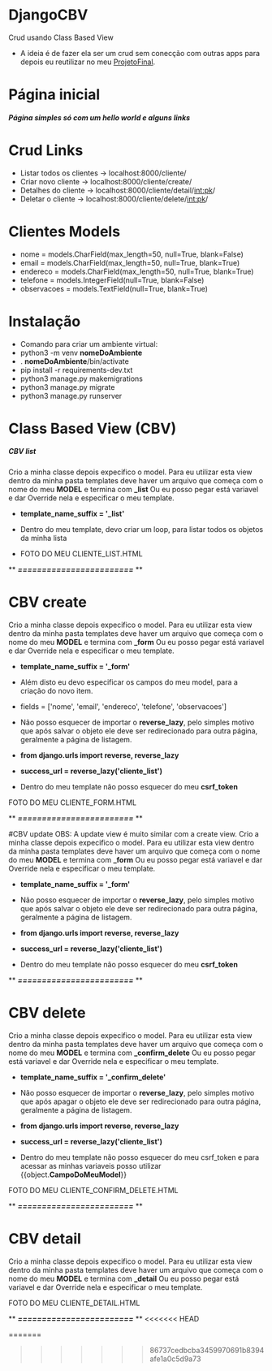 # DjangoCBV
Crud usando Class Based View
- A ideia é de fazer ela ser um crud sem conecção com outras apps para depois eu reutilizar no meu [ProjetoFinal](https://github.com/Pancitopenico/ProjetoFinal/).

# Página inicial
##### Página simples só com um hello world e alguns links

# Crud Links

- Listar todos os clientes -> localhost:8000/cliente/
- Criar novo cliente -> localhost:8000/cliente/create/
- Detalhes do cliente -> localhost:8000/cliente/detail/<int:pk>/
- Deletar o cliente -> localhost:8000/cliente/delete/<int:pk>/

# Clientes Models

- nome = models.CharField(max_length=50, null=True, blank=False)
- email = models.CharField(max_length=50, null=True, blank=True)
- endereco = models.CharField(max_length=50, null=True, blank=True)
- telefone = models.IntegerField(null=True, blank=False)
- observacoes = models.TextField(null=True, blank=True)


# Instalação
- Comando para criar um ambiente virtual: 
- python3 -m venv **nomeDoAmbiente**
- . **nomeDoAmbiente**/bin/activate
- pip install -r requirements-dev.txt
- python3 manage.py makemigrations
- python3 manage.py migrate
- python3 manage.py runserver


# Class Based View (CBV)

##### CBV list 
Crio a minha classe depois expecifico o model.
Para eu utilizar esta view dentro da minha pasta templates deve haver um arquivo que começa com o nome do meu **MODEL** e termina com **_list**
Ou eu posso pegar está variavel e dar Override nela e especificar o meu template.

- **template_name_suffix = '_list'**

- Dentro do meu template, devo criar um loop, para listar todos os objetos da minha lista

- FOTO DO MEU CLIENTE_LIST.HTML

** ***========================*** **

# CBV create
Crio a minha classe depois expecifico o model.
Para eu utilizar esta view dentro da minha pasta templates deve haver um arquivo que começa com o nome do meu **MODEL** e termina com **_form**
Ou eu posso pegar está variavel e dar Override nela e especificar o meu template.

- **template_name_suffix = '_form'**

- Além disto eu devo especificar os campos do meu model, para a criação do novo item.
- fields = ['nome', 'email', 'endereco', 'telefone', 'observacoes']

- Não posso esquecer de importar o **reverse_lazy**, pelo simples motivo que após salvar o objeto ele deve ser redirecionado para outra página, geralmente a página de listagem.

- **from django.urls import reverse, reverse_lazy**

- **success_url = reverse_lazy('cliente_list')**

- Dentro do meu template não posso esquecer do meu **csrf_token**

FOTO DO MEU CLIENTE_FORM.HTML

** ***========================*** **

#CBV update
OBS: A update view é muito similar com a create view.
Crio a minha classe depois expecifico o model.
Para eu utilizar esta view dentro da minha pasta templates deve haver um arquivo que começa com o nome do meu **MODEL** e termina com **_form**
Ou eu posso pegar está variavel e dar Override nela e especificar o meu template.

- **template_name_suffix = '_form'**

- Não posso esquecer de importar o **reverse_lazy**, pelo simples motivo que após salvar o objeto ele deve ser redirecionado para outra página, geralmente a página de listagem.

- **from django.urls import reverse, reverse_lazy**

- **success_url = reverse_lazy('cliente_list')**

- Dentro do meu template não posso esquecer do meu **csrf_token**

** ***========================*** **

# CBV delete
Crio a minha classe depois expecifico o model.
Para eu utilizar esta view dentro da minha pasta templates deve haver um arquivo que começa com o nome do meu **MODEL** e termina com **_confirm_delete**
Ou eu posso pegar está variavel e dar Override nela e especificar o meu template.
- **template_name_suffix = '_confirm_delete'**

- Não posso esquecer de importar o **reverse_lazy**, pelo simples motivo que após apagar o objeto ele deve ser redirecionado para outra página, geralmente a página de listagem.

- **from django.urls import reverse, reverse_lazy**

- **success_url = reverse_lazy('cliente_list')**

- Dentro do meu template não posso esquecer do meu csrf_token e para acessar as minhas variaveis posso utilizar {{object.**CampoDoMeuModel**}}

FOTO DO MEU CLIENTE_CONFIRM_DELETE.HTML

** ***========================*** **

# CBV detail

Crio a minha classe depois expecifico o model.
Para eu utilizar esta view dentro da minha pasta templates deve haver um arquivo que começa com o nome do meu **MODEL** e termina com **_detail**
Ou eu posso pegar está variavel e dar Override nela e especificar o meu template.

FOTO DO MEU CLIENTE_DETAIL.HTML

** ***========================*** **
<<<<<<< HEAD

=======
>>>>>>> 86737cedbcba3459970691b8394afe1a0c5d9a73
